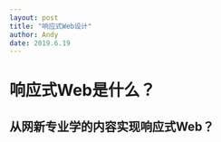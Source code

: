 ```yaml
---
layout: post
title: "响应式Web设计"
author: Andy
date: 2019.6.19
---
```


# 响应式Web是什么？
## 从网新专业学的内容实现响应式Web？